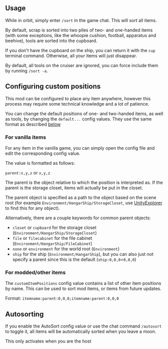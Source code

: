 ## Usage

While in orbit, simply enter `/sort` in the game chat. This will sort all items.

By default, scrap is sorted into two piles of two- and one-handed items (with some exceptions, like the whoopie cushion, football, apparatus and beehive), tools are sorted into the cupboard.

If you don't have the cupboard on the ship, you can return it with the `cup` terminal command. Otherwise, all your items will just disappear.

By default, all tools on the cruiser are ignored, you can force include them by running `/sort -a`.

## Configuring custom positions

This mod can be configured to place any item anywhere, however this process may require some technical knowledge and a lot of patience.

You can change the default positions of one- and two-handed items, as well as tools, by changing the `default...` config values.
They use the same format as described [below](#for-vanilla-items)

### For vanilla items

For any item in the vanilla game, you can simply open the config file and edit the corresponding config value.

The value is formatted as follows:

`parent:x,y,z` or `x,y,z`

The parent is the object relative to which the position is interpreted as. 
If the parent is the storage closet, items will actually be put in the closet.

The parent object is specified as a path to the object based on the scene root \(for example `Environment/HangarShip/StorageCloset`, use [UnityExplorer](https://thunderstore.io/c/lethal-company/p/LethalCompanyModding/Yukieji_UnityExplorer/) to find this for any object\).

Alternatively, there are a couple keywords for common parent objects:
 - `closet` or `cupboard` for the storage closet \(`Environment/HangarShip/StorageCloset`\)
 - `file` or `filecabinet` for the file cabinet \(`Environment/HangarShip/FileCabinet`\)
 - `none` or `environment` for the world root \(`Environment`\)
 - `ship` for the ship \(`Environment/HangarShip`\), but you can also just not specify a parent since this is the default \(`ship:0,0,0`=`0,0,0`\)

### For modded/other items

The `customItemPositions` config value contains a list of other item positions by name.
This can be used to sort mod items, or items from future updates.

Format: `itemname:parent:0,0,0;itemname:parent:0,0,0`

## Autosorting

If you enable the AutoSort config value or use the chat command `/autosort` to toggle it,
all items will be automatically sorted when you leave a moon.

This only activates when you are the host